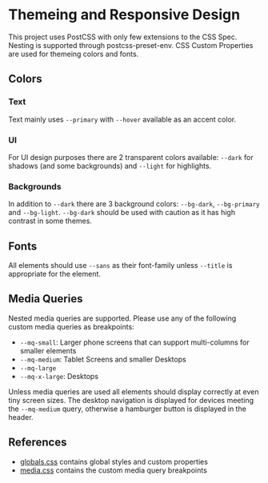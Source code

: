 # Themeing and Responsive Design

This project uses PostCSS with only few extensions to the CSS Spec. Nesting is supported through postcss-preset-env. CSS Custom Properties are used for themeing colors and fonts.

## Colors

### Text

Text mainly uses `--primary` with `--hover` available as an accent color.

### UI

For UI design purposes there are 2 transparent colors available: `--dark` for shadows (and some backgrounds) and `--light` for highlights.

### Backgrounds

In addition to `--dark` there are 3 background colors: `--bg-dark`, `--bg-primary` and `--bg-light`. `--bg-dark` should be used with caution as it has high contrast in some themes.

## Fonts

All elements should use `--sans` as their font-family unless `--title` is appropriate for the element.

## Media Queries

Nested media queries are supported. Please use any of the following custom media queries as breakpoints:

- `--mq-small`: Larger phone screens that can support multi-columns for smaller elements
- `--mq-medium`: Tablet Screens and smaller Desktops
- `--mq-large`
- `--mq-x-large`: Desktops

Unless media queries are used all elements should display correctly at even tiny screen sizes. The desktop navigation is displayed for devices meeting the `--mq-medium` query, otherwise a hamburger button is displayed in the header.

## References

- [globals.css](../src/styles/globals.css) contains global styles and custom properties
- [media.css](../src/styles/media.css) contains the custom media query breakpoints
